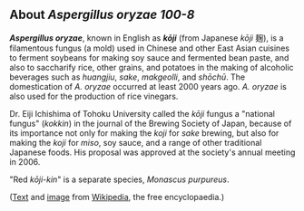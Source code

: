 About *Aspergillus oryzae 100-8* 
--------------------------------



***Aspergillus oryzae***, known in English as ***kōji*** (from Japanese
*kōji* 麹), is a filamentous fungus (a mold) used in Chinese and other
East Asian cuisines to ferment soybeans for making soy sauce and
fermented bean paste, and also to saccharify rice, other grains, and
potatoes in the making of alcoholic beverages such as *huangjiu*,
*sake*, *makgeolli*, and *shōchū*. The domestication of *A. oryzae*
occurred at least 2000 years ago. *A. oryzae* is also used for the
production of rice vinegars.

Dr. Eiji Ichishima of Tohoku University called the *kōji* fungus a
\"national fungus\" (*kokkin*) in the journal of the Brewing Society of
Japan, because of its importance not only for making the *koji* for
*sake* brewing, but also for making the *koji* for *miso*, soy sauce,
and a range of other traditional Japanese foods. His proposal was
approved at the society\'s annual meeting in 2006.

\"Red *kōji-kin*\" is a separate species, *Monascus purpureus*.

([Text](http://en.wikipedia.org/wiki/Aspergillus_oryzae) and
[image](https://commons.wikimedia.org/wiki/File:Aspergillus_oryzae_(%E9%BA%B9).jpg)
from [Wikipedia](http://en.wikipedia.org/), the free encyclopaedia.)
